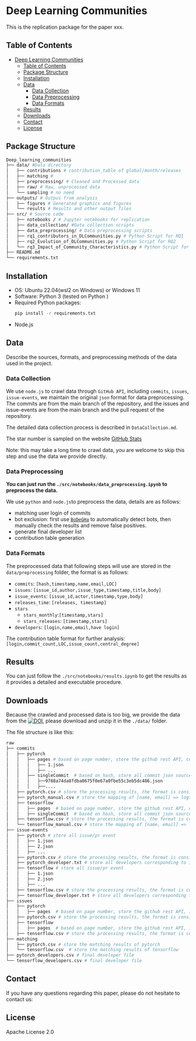 # Deep Learning Communities
This is the replication package for the paper xxx.

## Table of Contents
- [Deep Learning Communities](#deep-learning-communities)
  - [Table of Contents](#table-of-contents)
  - [Package Structure](#package-structure)
  - [Installation](#installation)
  - [Data](#data)
    - [Data Collection](#data-collection)
    - [Data Preprocessing](#data-preprocessing)
    - [Data Formats](#data-formats)
  - [Results](#results)
  - [Downloads](#downloads)
  - [Contact](#contact)
  - [License](#license)


## Package Structure
```sh
Deep_learning_communities
├── data/ #Data directory
│   ├── contributions # contribution_table of global/month/releases
│   ├── matching # 
│   ├── preprocessing/ # Cleaned and Processed data
│   ├── raw/ # Raw, unprocessed data
│   └── sampling # no need
├── outputs/ # Outpus from analysis
│   ├── figures # Generated graphics and figures
│   └── results # Results and other output files
├── src/ # Source code
│   ├── notebooks / # Jupyter notebooks for replication
│   ├── data_collection/ #Data collection scripts
│   ├── data_preprocessing/ # Data preprocessing scripts
│   ├── rq1_contributors_in_DLCommunities.py # Python Script for RQ1
│   ├── rq2_Evolution_of_DLCommunities.py # Python Script for RQ2
│   └── rq3_Impact_of_Community_Characteristics.py # Python Script for RQ3
├── README.md
└── requirements.txt
```
## Installation
- OS: Ubuntu 22.04(wsl2 on Windows) or Windows 11
- Software:
Python 3 (tested on Python )
- Required Python packages:
    ```sh
    pip install -r requirements.txt
    ```
- Node.js

## Data

Describe the sources, formats, and preprocessing methods of the data used in the project.
### Data Collection

We use `node.js` to crawl data through `GitHub API`, including `commits`, `issues`, `issue-events`, we maintain the original `json` format for data preprocessing.
The commits are from the main branch of the repository, and the issues and issue-events are from the main branch and the pull request of the repository.

The detailed data collection process is described in `DataCollection.md`.

The star number is sampled on the website [GitHub Stats
](https://vesoft-inc.github.io/github-statistics/)

Note: this may take a long time to crawl data, you are welcome to skip this step and use the data we provide directly.

### Data Preprocessing

**You can just run the `./src/notebooks/data_preprocessing.ipynb` to preprocess the data.**

We use `python` and `node.js`to preprocess the data, details are as follows:

- matching user login of commits
- bot exclusion: first use [`BoDeGHa`](https://github.com/mehdigolzadeh/BoDeGHa) to automatically detect bots, then manually check the results and remove false positives.
- generate final developer list
- contribution table generation

### Data Formats
The preprocessed data that following steps will use are stored in the `data/preprocessing` folder, the format is as follows:
- `commits`: `[hash,timestamp,name,email,LOC]`
- `issues`: `[issue_id,author,issue_type,timestamp,title,body]`
- `issue_events`: `[issue_id,actor,timestamp,type,body]`
- `releases_time`: `[releases, timestamp]`
- `stars`
  - `stars_monthly`:`[timestamp,stars]`
  - `stars_releases`: `[timestamp,stars]`
- `developers`: `[login,name,email,have login]`

The contribution table format for further analysis: `[login,commit_count,LOC,issue_count,central_degree]`

## Results

You can just follow the `./src/notebooks/results.ipynb` to get the results as it provides a detailed and executable procedure.

## Downloads

Because the crawled and processed data is too big, we provide the data from the [![DOI](https://zenodo.org/badge/DOI/10.5281/zenodo.10477123.svg)](https://doi.org/10.5281/zenodo.10477123), please download and unzip it in the `./data/` folder.

The file structure is like this:
```sh
raw
├── commits
│   ├── pytorch
│   │   ├── pages # based on page number, store the github rest API, commits request information
│   │   │   ├── 1.json
│   │   │   ├── ...
│   │   ├── singleCommit  # based on hash, store all commit json source data
│   │   │   ├──9788a74da8fdba0675f0e67a0fbe55c3eb5dc486.json
│   │   │   ├──.... 
│   ├── pytorch.csv # store the processing results, the format is consistent with the original commits/pytorch.csv
│   ├── pytorch_manual.csv # store the mapping of [name, email] => login manually organized
│   ├── tensorflow
│   │   ├── pages  # based on page number, store the github rest API, commits request information
│   │   ├── singleCommit  # based on hash, store all commit json source data
│   ├── tensorflow.csv # store the processing results, the format is consistent with the original commits/pytorch.csv
│   └── tensorflow_manual.csv # store the mapping of [name, email] => login manually organized
├── issue-events
│   ├── pytorch # store all issue/pr event
│   │   ├── 1.json
│   │   ├── 2.json
│   │   ├── ...
│   ├── pytorch.csv # store the processing results, the format is consistent with the original issue-events/pytorch.csv
│   ├── pytorch_developer.txt # store all developers corresponding to issue-event
│   ├── tensorflow # store all issue/pr event
│   │   ├── 1.json
│   │   ├── 2.json
│   │   ├── ...
│   ├── tensorflow.csv # store the processing results, the format is consistent with the original issue-events/pytorch.csv
│   ├── tensorflow_developer.txt # store all developers corresponding to issue-event
├── issues
│   ├── pytorch
│   │   ├── pages  # based on page number, store the github rest API, issues request information
│   ├── pytorch.csv # store the processing results, the format is consistent with the original issues/pytorch.csv
│   ├── tensorflow
│   │   ├── pages  # based on page number, store the github rest API, issues request information
│   ├── tensorflow.csv # store the processing results, the format is consistent with the original issues/pytorch.csv
├── matching
│   ├── pytorch.csv # store the matching results of pytorch
│   └── tensorflow.csv  # store the matching results of tensorflow
├── pytorch_developers.csv # final developer file
└── tensorflow_developers.csv # final developer file

```

## Contact
If you have any questions regarding this paper, please do not hesitate to contact us:

## License
Apache License 2.0